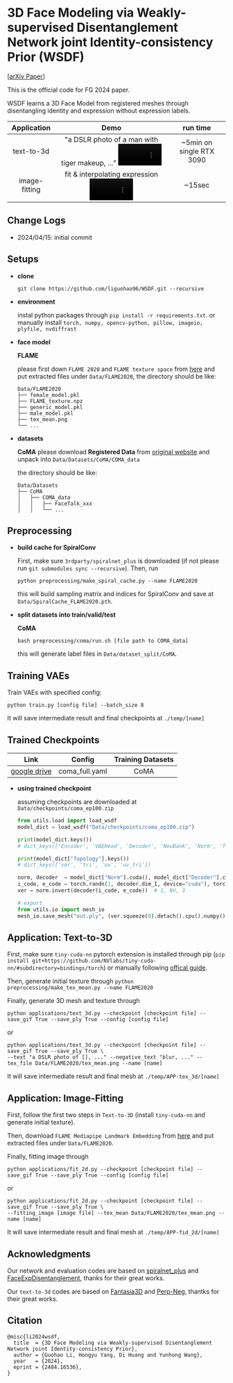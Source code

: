# 3D Face Modeling via Weakly-supervised Disentanglement Network joint Identity-consistency Prior (WSDF)

[[arXiv Paper](https://arxiv.org/abs/2404.16536)]

This is the official code for FG 2024 paper.

WSDF learns a 3D Face Model from registered meshes through disentangling identity and expression without expression labels.

|Application|Demo|run time|
|:-:|:-:|:-:|
|text-to-3d|"a DSLR photo of a man with tiger makeup, ..." <video width="100" height="50" src="https://github.com/liguohao96/WSDF/assets/16358157/4a0190e9-46f4-41b2-adc0-e0bd41adb263"></video>|~5min on single RTX 3090|
|image-fitting|fit & interpolating expression <video width="100" height="50" src="https://github.com/liguohao96/WSDF/assets/16358157/9a13c8ae-73ab-47f0-a862-4788cff4db3f"></video>|~15sec|

## Change Logs

- 2024/04/15: initial commit

## Setups

- **clone**

    ```git clone https://github.com/liguohao96/WSDF.git --recursive```

- **environment**

    instal python packages through
    `pip install -r requirements.txt`.
    or manually install `torch, numpy, opencv-python, pillow, imageio, plyfile, nvdiffrast`

- **face model**

    **FLAME**

    please first down `FLAME 2020` and `FLAME texture space` from [here](https://flame.is.tue.mpg.de/download.php) and put extracted files under `Data/FLAME2020`, the directory should be like: 
    ```
    Data/FLAME2020
    ├── female_model.pkl
    ├── FLAME_texture.npz
    ├── generic_model.pkl
    ├── male_model.pkl
    ├── tex_mean.png 
    └── ...
    ```

- **datasets**

    **CoMA**
    please download **Registered Data** from [original website](https://coma.is.tue.mpg.de/download.php) and unpack into `Data/Datasets/CoMA/COMA_data`

    the directory should be like:
    ```
    Data/Datasets
    ├── CoMA
    │   ├── COMA_data
    │   │   ├── FaceTalk_xxx
    │   │   └── ...
    ```


## Preprocessing

- **build cache for SpiralConv**

    First, make sure `3rdparty/spiralnet_plus` is downloaded (if not please run `git submodules sync --recursive`).
    Then, run
    ```shell
    python preprocessing/make_spiral_cache.py --name FLAME2020
    ```
    this will build sampling matrix and indices for SpiralConv and save at `Data/SpiralCache_FLAME2020.pth`.

- **split datasets into train/valid/test**

    **CoMA**
    ```shell
    bash preprocessing/coma/run.sh [file path to COMA_data]
    ```
    this will generate label files in `Data/dataset_split/CoMA`.

## Training VAEs

Train VAEs with specified config:
```shell
python train.py [config file] --batch_size 8
```
It will save intermediate result and final checkpoints at `./temp/[name]`

## Trained Checkpoints

|Link|Config|Training Datasets|
|:-:|:-:|:-:|
|[google drive](https://drive.google.com/file/d/1qQ_TCkLlsXj6_QTvRLwwFQIYa_b1Bzoe/view?usp=sharing)|coma_full.yaml|CoMA|

- **using trained checkpoint**

    assuming checkpoints are downloaded at `Data/checkpoints/coma_ep100.zip`
    ```python
    from utils.load import load_wsdf
    model_dict = load_wsdf("Data/checkpoints/coma_ep100.zip")

    print(model_dict.keys())
    # dict_keys(['Encoder', 'VAEHead', 'Decoder', 'NeuBank', 'Norm', 'Topology'])

    print(model_dict["Topology"].keys())
    # dict_keys(['ver', 'tri', 'uv', 'uv_tri'])

    norm, decoder  = model_dict["Norm"].cuda(), model_dict["Decoder"].cuda()
    i_code, e_code = torch.randn(1, decoder.dim_I, device="cuda"), torch.randn(1, decoder.dim_E, device="cuda")
    ver = norm.invert(decoder(i_code, e_code))  # 1, NV, 3

    # export
    from utils.io import mesh_io
    mesh_io.save_mesh("out.ply", (ver.squeeze(0).detach().cpu().numpy(), None, None, model_dict["Topology"]["tri"].cpu().numpy(), None, None))

    ```

## Application: Text-to-3D

First, make sure `tiny-cuda-nn` pytorch extension is installed through pip (`pip install git+https://github.com/NVlabs/tiny-cuda-nn/#subdirectory=bindings/torch`) or manually following [offical guide](https://github.com/NVlabs/tiny-cuda-nn/tree/master?tab=readme-ov-file#pytorch-extension).

Then, generate initial texture through `python preprocessing/make_tex_mean.py --name FLAME2020`

Finally, generate 3D mesh and texture through
```shell
python applications/text_3d.py --checkpoint [checkpoint file] --save_gif True --save_ply True --config [config file] 
```
or
```shell
python applications/text_3d.py --checkpoint [checkpoint file] --save_gif True --save_ply True \
--text "a DSLR photo of [], ..." --negative_text "blur, ..." --tex_file Data/FLAME2020/tex_mean.png --name [name]
```
It will save intermediate result and final mesh at `./temp/APP-tex_3d/[name]`

## Application: Image-Fitting

First, follow the first two steps in `Text-to-3D` (install `tiny-cuda-nn` and generate initial texture).

Then, download `FLAME Mediapipe Landmark Embedding` from [here](https://flame.is.tue.mpg.de/download.php) and put extracted files under `Data/FLAME2020`.

Finally, fitting image through
```shell
python applications/fit_2d.py --checkpoint [checkpoint file] --save_gif True --save_ply True --config [config file] 
```
or
```shell
python applications/fit_2d.py --checkpoint [checkpoint file] --save_gif True --save_ply True \
--fitting_image [image file] --tex_mean Data/FLAME2020/tex_mean.png --name [name]
```
It will save intermediate result and final mesh at `./temp/APP-fid_2d/[name]`

## Acknowledgments

Our network and evaluation codes are based on [spiralnet_plus](https://github.com/sw-gong/spiralnet_plus) and [FaceExpDisentanglement](https://github.com/rmraaron/FaceExpDisentanglement), thanks for their great works.

Our `text-to-3d` codes are based on [Fantasia3D](https://github.com/Gorilla-Lab-SCUT/Fantasia3D) and [Perp-Neg](https://github.com/Perp-Neg/Perp-Neg-stablediffusion), thantks for their great works.


## Citation

```
@misc{li2024wsdf,
  title  = {3D Face Modeling via Weakly-supervised Disentanglement Network joint Identity-consistency Prior}, 
  author = {Guohao Li, Hongyu Yang, Di Huang and Yunhong Wang},
  year   = {2024},
  eprint = {2404.16536},
}
```
